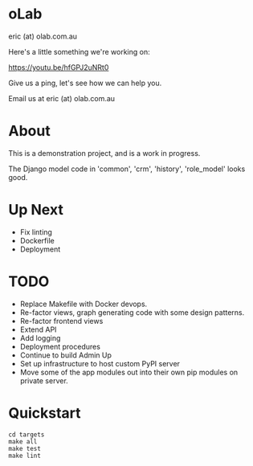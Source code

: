# oLab #

eric (at) olab.com.au

Here's a little something we're working on:

https://youtu.be/hfGPJ2uNRt0

Give us a ping, let's see how we can help you.

Email us at eric (at) olab.com.au

# About #

This is a demonstration project, and is a work in progress.

The Django model code in 'common', 'crm', 'history', 'role_model' looks good.

# Up Next #

* Fix linting
* Dockerfile
* Deployment

# TODO #
* Replace Makefile with Docker devops.
* Re-factor views, graph generating code with some design patterns.
* Re-factor frontend views
* Extend API
* Add logging
* Deployment procedures
* Continue to build Admin Up
* Set up infrastructure to host custom PyPI server
* Move some of the app modules out into their own pip modules on private server.

# Quickstart #

```
cd targets
make all
make test
make lint
```
